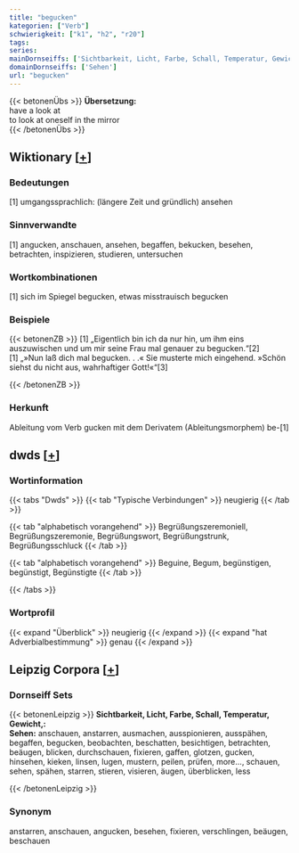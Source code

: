 ```yaml
---
title: "begucken"
kategorien: ["Verb"]
schwierigkeit: ["k1", "h2", "r20"]
tags:
series:
mainDornseiffs: ['Sichtbarkeit, Licht, Farbe, Schall, Temperatur, Gewicht,']
domainDornseiffs: ['Sehen']
url: "begucken"
---
```


{{< betonenÜbs >}}
**Übersetzung:**  
have a look at  
to look at oneself in the mirror  
{{< /betonenÜbs >}}

## Wiktionary [[+](https://de.wiktionary.org/wiki/begucken)]

### Bedeutungen
[1] umgangssprachlich: (längere Zeit und gründlich) ansehen  

### Sinnverwandte
[1] angucken, anschauen, ansehen, begaffen, bekucken, besehen, betrachten, inspizieren, studieren, untersuchen  

### Wortkombinationen
[1] sich im Spiegel begucken, etwas misstrauisch begucken  

### Beispiele
{{< betonenZB >}}
[1] „Eigentlich bin ich da nur hin, um ihm eins auszuwischen und um mir seine Frau mal genauer zu begucken.“[2]  
[1] „»Nun laß dich mal begucken. . .« Sie musterte mich eingehend. »Schön siehst du nicht aus, wahrhaftiger Gott!«“[3]  

{{< /betonenZB >}}
### Herkunft
Ableitung vom Verb gucken mit dem Derivatem (Ableitungsmorphem) be-[1]  



## dwds [[+](https://www.dwds.de/wb/begucken)]

### Wortinformation
{{< tabs "Dwds" >}}
{{< tab "Typische Verbindungen" >}}
neugierig
{{< /tab >}}

{{< tab "alphabetisch vorangehend" >}}
Begrüßungszeremoniell, Begrüßungszeremonie, Begrüßungswort, Begrüßungstrunk, Begrüßungsschluck
{{< /tab >}}

{{< tab "alphabetisch vorangehend" >}}
Beguine, Begum, begünstigen, begünstigt, Begünstigte
{{< /tab >}}

{{< /tabs >}}

### Wortprofil
{{< expand "Überblick" >}} neugierig {{< /expand >}}
{{< expand "hat Adverbialbestimmung" >}} genau {{< /expand >}}

## Leipzig Corpora [[+](https://corpora.uni-leipzig.de/en/res?word=begucken&corpusId=deu_newscrawl-public_2018)]

### Dornseiff Sets
{{< betonenLeipzig >}}
**Sichtbarkeit, Licht, Farbe, Schall, Temperatur, Gewicht,:**  
**Sehen:** anschauen, anstarren, ausmachen, ausspionieren, ausspähen, begaffen, begucken, beobachten, beschatten, besichtigen, betrachten, beäugen, blicken, durchschauen, fixieren, gaffen, glotzen, gucken, hinsehen, kieken, linsen, lugen, mustern, peilen, prüfen, more..., schauen, sehen, spähen, starren, stieren, visieren, äugen, überblicken, less  

{{< /betonenLeipzig >}}

### Synonym
anstarren, anschauen, angucken, besehen, fixieren, verschlingen, beäugen, beschauen


